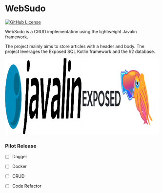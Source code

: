# WebSudo

[![GitHub License](https://img.shields.io/badge/license-Apache%20License%202.0-blue.svg?style=flat)](https://www.apache.org/licenses/LICENSE-2.0)

WebSudo is a CRUD implementation using the lightweight Javalin framework.

The project mainly aims to store articles with a header and body. The project leverages the Exposed SQL Kotlin framework and the h2 database.

<img src="Javalin.svg" height="250" width="250">
<img src="Exposed.png" height="250" width="250">


### Pilot Release 

- [ ] Dagger
- [ ] Docker
- [ ] CRUD
- [ ] Code Refactor


